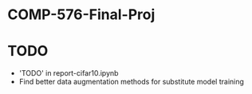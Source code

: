 # COMP-576-Final-Proj

# TODO
- 'TODO' in report-cifar10.ipynb
- Find better data augmentation methods for substitute model training
